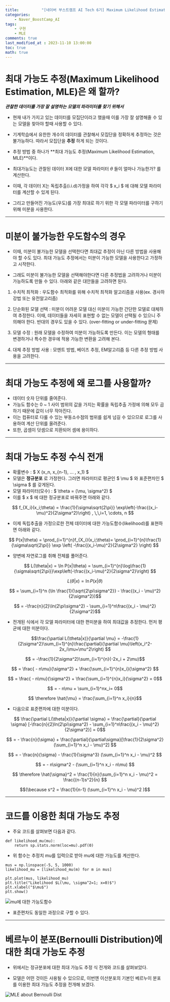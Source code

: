 ```yaml
---
title:          "[네이버 부스트캠프 AI Tech 6기] Maximum Likelihood Estimation"
categories:       
    - Naver_BoostCamp_AI
tags:           
    - 구현
    - MLE
comments: true
last_modified_at : 2023-11-10 13:00:00
toc: true
math: true
---
```


# 최대 가능도 추정(Maximum Likelihood Estimation, MLE)은 왜 할까?

***관찰한 데이터를 가장 잘 설명하는 모델의 파라미터를 찾기 위해서***

- 현재 내가 가지고 있는 데이터를 모집단이라고 했을때 이를 가장 잘 설명해줄 수 있는 모델을 찾아야 할때 사용할 수 있다.

- 기계학습에서 유한한 개수의 데이터를 관찰해서 모집단을 정확하게 추정하는 것은 불가능하다. 따라서 모집단을 **추정** 하게 되는 것이다.

- 추정 방법 중 하나가 **최대 가능도 추정(Maximum Likelihood Estimation, MLE)**이다.

- 최대가능도는 관찰된 데이터 X에 대한 모델 파라미터 $\theta$ 들이 얼마나 가능한가? 를 계산한다.

- 이때, 각 데이터 X는 독립추출(i.i.d)가정을 하여 각각 $ x_i $ 에 대해 모델 파라미터를 계산할 수 있게 된다.

- 그리고 만들어진 가능도(우도)를 가장 최대로 하기 위한 각 모델 파라미터를 구하기 위해 미분을 사용한다.

---

# 미분이 불가능한 우도함수의 경우

- 이때, 미분이 불가능한 모델을 선택한다면 최대값 추정이 아닌 다른 방법을 사용해야 할 수도 있다. 최대 가능도 추정에서는 미분이 가능한 모델을 사용한다고 가정하고 시작한다.

- 그래도 미분이 불가능한 모델을 선택해야한다면 다른 추정법을 고려하거나 미분이 가능하도록 만들 수 있다. 아래와 같은 대안들을 고려하면 된다.

1) 수치적 최적화 : 우도함수 최적화를 위해 수치적 최적화 알고리즘을 사용(ex. 경사하강법 또는 유전알고리즘)

2) 단순화된 모델 선택 : 미분이 어려운 모델 대신 미분이 가능한 간단한 모델로 대체하여 추정한다. 이때, 데이터들을 자세히 표현할 수 없는 모델이 선택될 수 있으니 주의해야 한다. 반대의 경우도 있을 수 있다. (over-fitting or under-fitting 문제)

3) 모델 수정 : 원래 모델을 수정하여 미분이 가능하도록 만든다. 이는 모델의 형태를 변경하거나 특수한 경우에 적용 가능한 변환을 고려해 본다.

4) 대체 추정 방법 사용 : 모멘트 방법, 베이즈 추정, EM알고리즘 등 다른 추정 방법 사용을 고려한다.

---

# 최대 가능도 추정에 왜 로그를 사용할까?
- 데이터 숫자 단위를 줄여준다.
- 가능도 함수는 0 ~ 1 사이 범위의 값을 가지는 확률을 독립추출 가정에 의해 모두 곱하기 때문에 값이 너무 작아진다.
- 이는 컴퓨터로 다룰 수 있는 부동소수점의 범위를 쉽게 넘길 수 있으므로 로그를 사용하여 계산 단위를 올려준다.
- 또한, 곱셈이 덧셈으로 치환되어 셈에 용이하다.

---

# 최대 가능도 추정 수식 전개
- 확률변수 : $ X (x_n, x_{n-1}, ... , x_1) $
- 모델은 **정규분포** 로 가정한다. 그러면 파라미터로 평균인 $ \mu $ 와 표준편차인 $ \sigma $ 를 갖게된다.
- 모델 파라미터(모수) : $ \theta = (\mu, \sigma^2) $
- 이를 $ x $ 에 대한 정규분포로 바꿔주면 아래와 같다.

$$ f_{X_i}(x_i;\theta) = \frac{1}{\sigma\sqrt{2\pi}} \exp\left(-\frac{(x_i-\mu)^2}{2\sigma^2}\right) , \,\,i=1, \cdots, n $$

- 이제 독립추출을 가정으로한 전체 데이터에 대한 가능도함수(likelihood)를 표현하면 아래와 같다.

$$ P(x|\theta) = \prod_{i=1}^{n}f_{X_i}(x_i;\theta)= \prod_{i=1}^{n}\frac{1}{\sigma\sqrt{2\pi}} \exp \left( -\frac{(x_i-\mu)^2}{2\sigma^2} \right) $$

- 양변에 자연로그를 취해 전체를 풀어준다.

$$ L(\theta|x) = \ln P(x|\theta) = \sum_{i=1}^{n}\log\frac{1}{\sigma\sqrt{2\pi}}\exp\left(-\frac{(x_i-\mu)^2}{2\sigma^2}\right) $$

$$ L(\theta|x) = \ln P(x|\theta) $$

$$ = \sum_{i=1}^n (\ln \frac{1}{\sqrt{2\pi\sigma^2}} - \frac{(x_i - \mu)^2}{2\sigma^2})$$

$$ = -\frac{n}{2}\ln(2\pi\sigma^2) - \sum_{i=1}^n\frac{(x_i - \mu)^2}{2\sigma^2}$$

- 전개된 식에서 각 모델 파라미터에 대한 편미분을 하여 최대값을 추정한다. 먼저 평균에 대한 미분이다.

$$\frac{\partial L(\theta|x)}{\partial \mu}
= -\frac{1}{2\sigma^2}\sum_{i=1}^{n}\frac{\partial}{\partial \mu}\left(x_i^2-2x_i\mu+\mu^2\right) $$

$$ = -\frac{1}{2\sigma^2}\sum_{i=1}^{n}(-2x_i + 2\mu)$$

$$ = \frac{ - n\mu}{\sigma^2} + \frac{\sum_{i=1}^{n}x_i}{\sigma^2} $$

$$ = \frac{ - n\mu}{\sigma^2} + \frac{\sum_{i=1}^{n}x_i}{\sigma^2} = 0$$

$$ =  - n\mu  + \sum_{i=1}^nx_i= 0$$

$$ \therefore \hat{\mu} = \frac{\sum_{i=1}^n x_i}{n}$$


- 다음으로 표준편차에 대한 미분이다.

$$ \frac{\partial L(\theta|x)}{\partial \sigma} = \frac{\partial}{\partial \sigma} [-\frac{n}{2}ln(2\pi\sigma^2) - \sum_{i=1}^n\frac{(x_i - \mu)^2}{2\sigma^2}] = 0$$

$$ = - \frac{n}{\sigma} + \frac{\partial}{\partial\sigma}[\frac{1}{2\sigma^2} (\sum_{i=1}^n x_i - \mu)^2] $$

$$ = - \frac{n}{\sigma} - \frac{1}{\sigma^3} (\sum_{i=1}^n x_i - \mu)^2 $$

$$ = - n\sigma^2 - (\sum_{i=1}^n x_i - n\mu) $$

$$ \therefore \hat{\sigma}^2 = \frac{1}{n}(\sum_{i=1}^n x_i - \mu)^2 = \frac{(n-1)s^2}{n} $$

$$(\because s^2 = \frac{1}{n-1} (\sum_{i=1}^n x_i - \mu)^2 )$$

---

# 코드를 이용한 최대 가능도 추정

- 주요 코드를 살펴보면 다음과 같다.

```
def likelihood_mu(mu):
    return sp.stats.norm(loc=mu).pdf(0)
```

- 위 함수는 추정치 mu를 입력으로 받아 mu에 대한 가능도를 계산한다.

```
mus = np.linspace(-5, 5, 1000)
likelihood_mu = [likelihood_mu(m) for m in mus]

plt.plot(mus, likelihood_mu)
plt.title("Likelihood $L(\mu, \sigma^2=1; x=0)$")
plt.xlabel("$\mu$")
plt.show()
```

![mu에 대한 가능도함수](/assets/images/custom/MLE01.png)

- 표준편차도 동일한 과정으로 구할 수 있다.

---

# 베르누이 분포(Bernoulli Distribution)에 대한 최대 가능도 추정

- 위에서는 정규분포에 대한 최대 가능도 추정 식 전개와 코드를 살펴보았다.

- 모델은 어떤 것이든 사용될 수 있으므로, 이번엔 이산분포의 기본인 베르누이 분포를 이용한 최대 가능도 추정을 전개해 보겠다.

![MLE about Bernoulli Dist](/assets/images/custom/Bernoulli_MLE.png)


